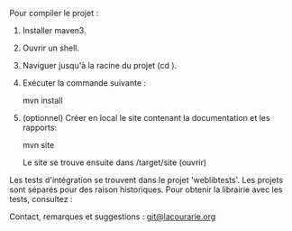 Pour compiler le projet :

1. Installer maven3.

2. Ouvrir un shell.

3. Naviguer jusqu'à la racine du projet (cd <repertoire du projet>).

4. Exécuter la commande suivante :

    mvn install 


5. (optionnel) Créer en local le site contenant la documentation et les rapports:
    
    mvn site

    Le site se trouve ensuite dans <repertoire du projet>/target/site (ouvrir)



Les tests d'intégration se trouvent dans le projet 'weblibtests'.
Les projets sont séparés pour des raison historiques. Pour obtenir la librairie 
avec les tests, consultez : 


Contact, remarques et suggestions : git@lacourarie.org



